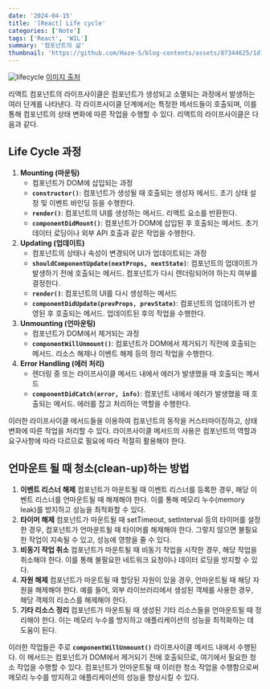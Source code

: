 ```yaml
---
date: '2024-04-15'
title: '[React] Life cycle'
categories: ['Note']
tags: ['React', 'WIL']
summary: '컴포넌트의 삶'
thumbnail: 'https://github.com/Haze-S/blog-contents/assets/87344625/1d7d7540-ecc8-447c-a52d-cfb465f77630'
---
```


![lifecycle](https://github.com/Haze-S/blog-contents/assets/87344625/1d7d7540-ecc8-447c-a52d-cfb465f77630)
[이미지 출처](https://projects.wojtekmaj.pl/react-lifecycle-methods-diagram/)

리액트 컴포넌트의 라이프사이클은 컴포넌트가 생성되고 소멸되는 과정에서 발생하는 여러 단계를 나타낸다. 각 라이프사이클 단계에서는 특정한 메서드들이 호출되며, 이를 통해 컴포넌트의 상태 변화에 따른 작업을 수행할 수 있다. 리액트의 라이프사이클은 다음과 같다.

## Life Cycle 과정

1. **Mounting (마운팅)**
   - 컴포넌트가 DOM에 삽입되는 과정
   - **`constructor()`**: 컴포넌트가 생성될 때 호출되는 생성자 메서드. 초기 상태 설정 및 이벤트 바인딩 등을 수행한다.
   - **`render()`**: 컴포넌트의 UI를 생성하는 메서드. 리액트 요소를 반환한다.
   - **`componentDidMount()`**: 컴포넌트가 DOM에 삽입된 후 호출되는 메서드. 초기 데이터 로딩이나 외부 API 호출과 같은 작업을 수행한다.
2. **Updating (업데이트)**
   - 컴포넌트의 상태나 속성이 변경되어 UI가 업데이트되는 과정
   - **`shouldComponentUpdate(nextProps, nextState)`**: 컴포넌트의 업데이트가 발생하기 전에 호출되는 메서드. 컴포넌트가 다시 렌더링되어야 하는지 여부를 결정한다.
   - **`render()`**: 컴포넌트의 UI를 다시 생성하는 메서드
   - **`componentDidUpdate(prevProps, prevState)`**: 컴포넌트의 업데이트가 반영된 후 호출되는 메서드. 업데이트된 후의 작업을 수행한다.
3. **Unmounting (언마운팅)**
   - 컴포넌트가 DOM에서 제거되는 과정
   - **`componentWillUnmount()`**: 컴포넌트가 DOM에서 제거되기 직전에 호출되는 메서드. 리소스 해제나 이벤트 해제 등의 정리 작업을 수행한다.
4. **Error Handling (에러 처리)**
   - 렌더링 중 또는 라이프사이클 메서드 내에서 에러가 발생했을 때 호출되는 메서드
   - **`componentDidCatch(error, info)`**: 컴포넌트 내에서 에러가 발생했을 때 호출되는 메서드. 에러를 잡고 처리하는 역할을 수행한다.

이러한 라이프사이클 메서드들을 이용하여 컴포넌트의 동작을 커스터마이징하고, 상태 변화에 따른 작업을 처리할 수 있다. 라이프사이클 메서드의 사용은 컴포넌트의 역할과 요구사항에 따라 다르므로 필요에 따라 적절히 활용해야 한다.

## 언마운트 될 때 청소(clean-up)하는 방법

1. **이벤트 리스너 해제**
   컴포넌트가 마운트될 때 이벤트 리스너를 등록한 경우, 해당 이벤트 리스너를 언마운트될 때 해제해야 한다. 이를 통해 메모리 누수(memory leak)를 방지하고 성능을 최적화할 수 있다.
2. **타이머 해제**
   컴포넌트가 마운트될 때 setTimeout, setInterval 등의 타이머를 설정한 경우, 컴포넌트가 언마운트될 때 타이머를 해제해야 한다. 그렇지 않으면 불필요한 작업이 지속될 수 있고, 성능에 영향을 줄 수 있다.
3. **비동기 작업 취소**
   컴포넌트가 마운트될 때 비동기 작업을 시작한 경우, 해당 작업을 취소해야 한다. 이를 통해 불필요한 네트워크 요청이나 데이터 로딩을 방지할 수 있다.
4. **자원 해제**
   컴포넌트가 마운트될 때 할당된 자원이 있을 경우, 언마운트될 때 해당 자원을 해제해야 한다. 예를 들어, 외부 라이브러리에서 생성된 객체를 사용한 경우, 해당 객체의 리소스를 해제해야 한다.
5. **기타 리소스 정리**
   컴포넌트가 마운트될 때 생성된 기타 리소스들을 언마운트될 때 정리해야 한다. 이는 메모리 누수를 방지하고 애플리케이션의 성능을 최적화하는 데 도움이 된다.

이러한 작업들은 주로 **`componentWillUnmount()`** 라이프사이클 메서드 내에서 수행된다. 이 메서드는 컴포넌트가 DOM에서 제거되기 전에 호출되므로, 여기에서 필요한 청소 작업을 수행할 수 있다. 컴포넌트가 언마운트될 때 이러한 청소 작업을 수행함으로써 메모리 누수를 방지하고 애플리케이션의 성능을 향상시킬 수 있다.
